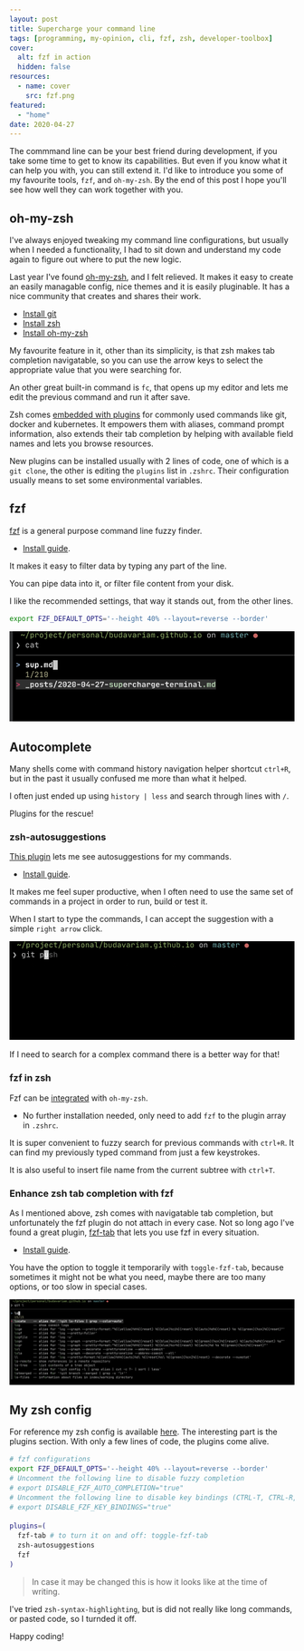 ```yaml
---
layout: post
title: Supercharge your command line
tags: [programming, my-opinion, cli, fzf, zsh, developer-toolbox]
cover:
  alt: fzf in action
  hidden: false
resources:
  - name: cover
    src: fzf.png
featured:
  - "home"
date: 2020-04-27
---
```


The commmand line can be your best friend during development, if you take some time to get to know its capabilities.
But even if you know what it can help you with, you can still extend it.
I'd like to introduce you some of my favourite tools, `fzf`, and `oh-my-zsh`.
By the end of this post I hope you'll see how well they can work together with you.

<!--more-->

## oh-my-zsh

I've always enjoyed tweaking my command line configurations, but usually when I needed a functionality,
I had to sit down and understand my code again to figure out where to put the new logic.

Last year I've found [oh-my-zsh](https://github.com/ohmyzsh/ohmyzsh), and I felt relieved.
It makes it easy to create an easily managable config, nice themes and it is easily pluginable.
It has a nice community that creates and shares their work.

- [Install git](https://git-scm.com/book/en/v2/Getting-Started-Installing-Git)
- [Install zsh](https://github.com/ohmyzsh/ohmyzsh/wiki/Installing-ZSH)
- [Install oh-my-zsh](https://github.com/ohmyzsh/ohmyzsh#basic-installation)

My favourite feature in it, other than its simplicity, is that zsh makes tab completion navigatable,
so you can use the arrow keys to select the appropriate value that you were searching for.

An other great built-in command is `fc`, that opens up my editor and lets me edit the previous command and run it after save.

Zsh comes [embedded with plugins](https://github.com/ohmyzsh/ohmyzsh/tree/master/plugins) for commonly used commands like
git, docker and kubernetes.
It empowers them with aliases, command prompt information, also extends their tab completion by
helping with available field names and lets you browse resources.

New plugins can be installed usually with 2 lines of code, one of which is a `git clone`,
the other is editing the `plugins` list in `.zshrc`. Their configuration usually means to set some environmental variables.

## fzf

[fzf](https://github.com/junegunn/fzf) is a general purpose command line fuzzy finder.

- [Install guide](https://github.com/junegunn/fzf#installation).

It makes it easy to filter data by typing any part of the line.

You can pipe data into it, or filter file content from your disk.

I like the recommended settings, that way it stands out, from the other lines.

```bash
export FZF_DEFAULT_OPTS='--height 40% --layout=reverse --border'
```

![Fzf in action](fzf.png)

## Autocomplete

Many shells come with command history navigation helper shortcut `ctrl+R`,
but in the past it usually confused me more than what it helped.

I often just ended up using `history | less` and search through lines with `/`.

Plugins for the rescue!

### zsh-autosuggestions

[This plugin](https://github.com/zsh-users/zsh-autosuggestions) lets me see autosuggestions for my commands.

- [Install guide](https://github.com/zsh-users/zsh-autosuggestions/blob/master/INSTALL.md).

It makes me feel super productive, when I often need to use the same set of commands in a project in order to run, build or test it.

When I start to type the commands, I can accept the suggestion with a simple `right arrow` click.

![Fzf-autosuggestions in action](fzf-autosuggestions.png)

If I need to search for a complex command there is a better way for that!

### fzf in zsh

Fzf can be [integrated](https://github.com/ohmyzsh/ohmyzsh/tree/master/plugins/fzf) with `oh-my-zsh`.

- No further installation needed, only need to add `fzf` to the plugin array in `.zshrc`.

It is super convenient to fuzzy search for previous commands with `ctrl+R`.
It can find my previously typed command from just a few keystrokes.

It is also useful to insert file name from the current subtree with `ctrl+T`.

### Enhance zsh tab completion with fzf

As I mentioned above, zsh comes with navigatable tab completion, but unfortunately the fzf plugin do not attach in every case.
Not so long ago I've found a great plugin, [fzf-tab](https://github.com/Aloxaf/fzf-tab) that lets you use fzf in every situation.

- [Install guide](https://github.com/Aloxaf/fzf-tab#install).

You have the option to toggle it temporarily with `toggle-fzf-tab`,
because sometimes it might not be what you need, maybe there are too many options, or too slow in special cases.

![Fzf-tab in action](fzf-tab.png)

## My zsh config

For reference my zsh config is available [here](https://github.com/budavariam/dotfiles/blob/master/_mac/zsh/.zshrc).
The interesting part is the plugins section.
With only a few lines of code, the plugins come alive.

```bash
# fzf configurations
export FZF_DEFAULT_OPTS='--height 40% --layout=reverse --border'
# Uncomment the following line to disable fuzzy completion
# export DISABLE_FZF_AUTO_COMPLETION="true"
# Uncomment the following line to disable key bindings (CTRL-T, CTRL-R, ALT-C)
# export DISABLE_FZF_KEY_BINDINGS="true"

plugins=(
  fzf-tab # to turn it on and off: toggle-fzf-tab
  zsh-autosuggestions
  fzf
)
```

> In case it may be changed this is how it looks like at the time of writing.

I've tried `zsh-syntax-highlighting`, but is did not really like long commands, or pasted code, so I turnded it off.

Happy coding!
